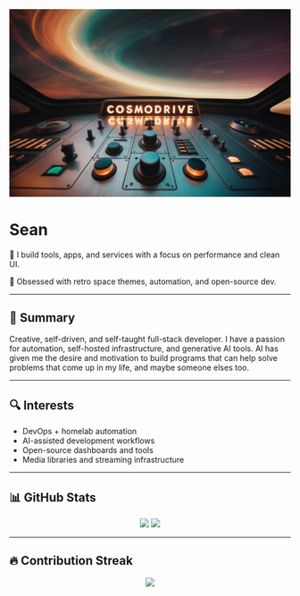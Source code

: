 <img width="792" alt="Profile Banner" src="banner.png">


# Sean
🧰 I build tools, apps, and services with a focus on performance and clean UI.

🌌 Obsessed with retro space themes, automation, and open-source dev.

---

## 🧠 Summary

Creative, self-driven, and self-taught full-stack developer. I have a passion for automation, self-hosted infrastructure, and generative AI tools. AI has given me the desire and motivation to build programs that can help solve problems that come up in my life, and maybe someone elses too.

---

## 🔍 Interests

- DevOps + homelab automation  
- AI-assisted development workflows  
- Open-source dashboards and tools  
- Media libraries and streaming infrastructure  

---


## 📊 GitHub Stats

<p align="center">
  <img src="https://github-readme-stats.vercel.app/api?username=seantylermcdonald&show_icons=true&theme=tokyonight&hide_border=true" width="48%" />
  <img src="https://github-readme-stats.vercel.app/api/top-langs/?username=seantylermcdonald&layout=compact&theme=tokyonight&hide_border=true" width="48%" />
</p>

---

## 🔥 Contribution Streak

<p align="center">
  <img src="https://github-readme-streak-stats.herokuapp.com/?user=seantylermcdonald&theme=tokyonight&hide_border=true" />
</p>

